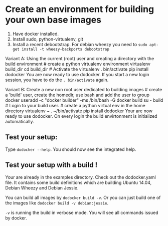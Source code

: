 Create an environment for building your own base images
=======================================================

1. Have docker installed.
2. Install sudo, python-virtualenv, git
3. Install a recent debootstrap. For debian wheezy you need to `sudo apt-get install -t wheezy-backports debootstrap`

Variant A: Using the current (root) user and creating a directory with the build environment
    # create a python virtualenv environment
    virtualenv build_dir
    cd build_dir
    # Activate the virtualenv 
    . bin/activate
    pip install dodocker
You are now ready to use dodocker. If you start a new login session, you have to do the `. bin/activate` again.

    
Variant B: Create a new non root user dedicated to building images
    # create a 'build' user, create the homedir, use bash and add the user to group docker 
    useradd -c "docker builder" -ms /bin/bash -G docker build 
    su - build # Login to your build user.
    # create a python virtual env in the home directory
    virtualenv ~
    . ~/bin/activate
    pip install dodocker
Your are now ready to use dodocker. On every login the build envirtonment is initialized automatically.

Test your setup:
----------------
Type `dodocker --help`. You should now see the integrated help.

Test your setup with a build !
------------------------------
Your are already in the examples directory. Check out the dodocker.yaml file. It contains some build definitions
which are building Ubuntu 14.04, Debian Wheezy and Debian Jessie.

You can build all images by `dodocker build -v`. Or you can just build one of the images like
`dodocker build -v debian:jessie`.

`-v` is running the build in verbose mode. You will see all commands issued by docker.


